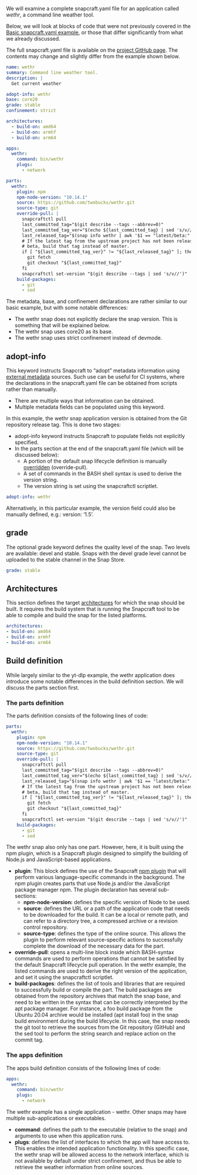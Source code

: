 We will examine a complete snapcraft.yaml file for an application called _wethr_, a command line weather tool.

Below, we will look at blocks of code that were not previously covered in the [Basic snapcraft.yaml example](/t/basic-snapcraft-yaml-example/33074),  or those that differ significantly from what we already discussed.

The full snapcraft.yaml file is available on the [project GitHub page](https://github.com/snapcrafters/wethr/blob/master/snap/snapcraft.yaml). The contents may change and slightly differ from the example shown below.

```yaml
name: wethr
summary: Command line weather tool.
description: |
  Get current weather

adopt-info: wethr
base: core20
grade: stable
confinement: strict

architectures:
  - build-on: amd64
  - build-on: armhf
  - build-on: arm64

apps:
  wethr:
    command: bin/wethr
    plugs:
      - network

parts:
  wethr:
    plugin: npm
    npm-node-version: "10.14.1"
    source: https://github.com/twobucks/wethr.git
    source-type: git
    override-pull: |
      snapcraftctl pull
      last_committed_tag="$(git describe --tags --abbrev=0)"
      last_committed_tag_ver="$(echo ${last_committed_tag} | sed 's/v//')"
      last_released_tag="$(snap info wethr | awk '$1 == "latest/beta:" { print $2 }')"
      # If the latest tag from the upstream project has not been released to
      # beta, build that tag instead of master.
      if [ "${last_committed_tag_ver}" != "${last_released_tag}" ]; then
        git fetch
        git checkout "${last_committed_tag}"
      fi
      snapcraftctl set-version "$(git describe --tags | sed 's/v//')"
    build-packages:
      - git
      - sed
```

The metadata, base, and confinement declarations are rather similar to our basic example, but with some notable differences:

* The wethr snap does not explicitly declare the snap version. This is something that will be explained below.
* The wethr snap uses core20 as its base.
* The wethr snap uses strict confinement instead of devmode.

<h2 id='heading--adopt'>adopt-info</h2>

This keyword instructs Snapcraft to “adopt” metadata information using [external metadata](/t/using-external-metadata/4642) sources. Such use can be useful for CI systems, where the declarations in the snapcraft.yaml file can be obtained from scripts rather than manually.

* There are multiple ways that information can be obtained.
* Multiple metadata fields can be populated using this keyword.

In this example, the wethr snap application version is obtained from the Git repository release tag. This is done two stages:

* adopt-info keyword instructs Snapcraft to populate fields not explicitly specified.
* In the parts section at the end of the snapcraft.yaml file (which will be discussed below):
  * A portion of the default snap lifecycle definition is manually [overridden](/t/override-build-steps/4892) (override-pull).
  * A set of commands in the BASH shell syntax is used to derive the version string.
  * The version string is set using the snapcraftctl scriptlet.

```yaml
adopt-info: wethr
```

Alternatively, in this particular example, the version field could also be manually defined, e.g.: version: ‘1.5’.

<h2 id='heading--grade'>grade</h2>

The optional grade keyword defines the quality level of the snap. Two levels are available: devel and stable. Snaps with the devel grade level cannot be uploaded to the stable channel in the Snap Store.

```yaml
grade: stable
```

<h2 id='heading--architectures'>Architectures</h2>

This section defines the target [architectures](/t/4972) for which the snap should be built. It requires the build system that is running the Snapcraft tool to be able to compile and build the snap for the listed platforms.

```yaml
architectures:
- build-on: amd64
- build-on: armhf
- build-on: arm64
```


<h2 id='heading--build'>Build definition</h2>

While largely similar to the yt-dlp example, the wethr application does introduce some notable differences in the build definition section. We will discuss the parts section first.

<h3 id='heading--parts'>The parts definition</h3>

The parts definition consists of the following lines of code:

```yaml
parts:
  wethr:
    plugin: npm
    npm-node-version: "10.14.1"
    source: https://github.com/twobucks/wethr.git
    source-type: git
    override-pull: |
      snapcraftctl pull
      last_committed_tag="$(git describe --tags --abbrev=0)"
      last_committed_tag_ver="$(echo ${last_committed_tag} | sed 's/v//')"
      last_released_tag="$(snap info wethr | awk '$1 == "latest/beta:" { print $2 }')"
      # If the latest tag from the upstream project has not been released to
      # beta, build that tag instead of master.
      if [ "${last_committed_tag_ver}" != "${last_released_tag}" ]; then
        git fetch
        git checkout "${last_committed_tag}"
      fi
      snapcraftctl set-version "$(git describe --tags | sed 's/v//')"
    build-packages:
      - git
      - sed
```

The wethr snap also only has one part. However, here, it is built using the npm plugin, which is a Snapcraft plugin designed to simplify the building of Node.js and JavaScript-based applications.

* **plugin**: This block defines the use of the Snapcraft [npm plugin](/t/the-npm-plugin/17591) that will perform various language-specific commands in the background. The npm plugin creates parts that use Node.js and/or the JavaScript package manager npm. The plugin declaration has several sub-sections:
  * **npm-node-version:** defines the specific version of Node to be used.
  * **source**: defines the URL or a path of the application code that needs to be downloaded for the build. It can be a local or remote path, and can refer to a directory tree, a compressed archive or a revision control repository.
  * **source-type**: defines the type of the online source. This allows the plugin to perform relevant source-specific actions to successfully complete the download of the necessary data for the part.
* **override-pull**: opens a multi-line block inside which BASH-syntax commands are used to perform operations that cannot be satisfied by the default Snapcraft lifecycle pull operation. In the wethr example, the listed commands are used to derive the right version of the application, and set it using the snapcraftctl scriptlet.
* **build-packages**: defines the list of tools and libraries that are required to successfully build or compile the part. The build packages are obtained from the repository archives that match the snap base, and need to be written in the syntax that can be correctly interpreted by the apt package manager. For instance, a foo build package from the Ubuntu 20.04 archive would be installed (apt install foo) in the snap build environment during the build lifecycle. In this case, the snap needs the git tool to retrieve the sources from the Git repository (GitHub) and the sed tool to perform the string search and replace action on the commit tag.

<h3 id='heading--apps'>The apps definition</h3>

The apps build definition consists of the following lines of code:

```yaml
apps:
  wethr:
    command: bin/wethr
    plugs:
      - network
```

The wethr example has a single application - wethr. Other snaps may have multiple sub-applications or executables.

* **command**: defines the path to the executable (relative to the snap) and arguments to use when this application runs.
* **plugs**: defines the list of interfaces to which the app will have access to. This enables the intended application functionality. In this specific case, the wethr snap will be allowed access to the network interface, which is not available by default under strict confinement, and thus be able to retrieve the weather information from online sources.
